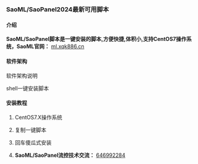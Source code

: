 # 

### SaoML/SaoPanel2024最新可用脚本


#### 介绍
 **SaoML/SaoPanel脚本是一键安装的脚本,方便快捷,体积小,支持CentOS7操作系统，SaoML官网：** [ml.xqk886.cn
](http://ml.xqk886.cn)

#### 软件架构

软件架构说明

shell一键安装脚本

#### 安装教程

1.  CentOS7.X操作系统
2.  复制一键脚本
3.  回车傻瓜式安装

1.   **SaoML/SaoPanel流控技术交流：** [646992284](http://qm.qq.com/cgi-bin/qm/qr?_wv=1027&k=lqPDC9pCbR_Jl-X6tP3V1rsMWkXVNWXp&authKey=IKg8MNLrOVDSF%2BeeBBn7ulZI33Sfp1LhKeLjmIjeh%2BNwubzqusR6iQY%2BY6cuuuix&noverify=0&group_code=646992284)